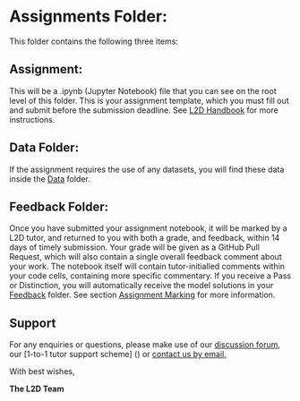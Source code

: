 # Assignments Folder:

This folder contains the following three items:

## Assignment:

This will be a .ipynb (Jupyter Notebook) file that you can see on the root level of this folder. This is your assignment template, which you must fill out and submit before the submission deadline. See [L2D Handbook](https://learntodiscover.github.io/L2D-Handbook/section7.html) for more instructions.

## Data Folder:

If the assignment requires the use of any datasets, you will find these data inside the [Data](./Data) folder.

## Feedback Folder:

Once you have submitted your assignment notebook, it will be marked by a L2D tutor, and returned to you with both a grade, and feedback, within 14 days of timely submission. Your grade will be given as a GitHub Pull Request, which will also contain a single overall feedback comment about your work. The notebook itself will contain tutor-initialled comments within your code cells, containing more specific commentary. If you receive a Pass or Distinction, you will automatically receive the model solutions in your [Feedback](/Assignments/Feedback) folder. See section [Assignment Marking](https://learntodiscover.github.io/L2D-Handbook/section8.html) for more information.

## Support

For any enquiries or questions, please make use of our [discussion forum](https://github.com/orgs/L2D-July2024-Part-I/discussions), our [1-to-1 tutor support scheme] () or [contact us by email.](mailto:admin@learntodiscover.ai)

With best wishes,

**The L2D Team**

